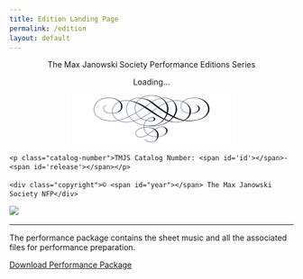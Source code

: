 ```yaml
---
title: Edition Landing Page
permalink: /edition
layout: default
---
```



<div class="edition-landing">
  <div class="cover-page">
    <center>
      <p id="head">The Max Janowski Society Performance Editions Series</p>
      <p id="title">Loading...</p>
      <p id="author"></p>
      <p id="edited"></p>
      <p id="blurb"></p>
      <img src="/images/pagebreak-300x87.png" alt="pagebreak" />
    </center>


    <p class="catalog-number">TMJS Catalog Number: <span id='id'></span>-<span id='release'></span></p>

    <div class="copyright">© <span id="year"></span> The Max Janowski Society NFP</div>
  </div>
  <div class="sheet-preview">
    <img id="sheetPreviewUrl" src="#" />
  </div>
</div>

---

The performance package contains the sheet music and all the associated files
for performance preparation.

<a id="zipFileUrl" href="#" target="_blank">Download Performance Package</a>

<script>
  window.onload = (e) => {
    id = new URL(location.href).searchParams.get('id')
    fetch('/assets/editions.json')
      .then ( res => res.json())
      .then ( res => {
        res.forEach( item => {
          if (parseInt(item['id']) === parseInt(id)) {
            Object.keys(item).forEach(k => {
              const v = item[k];
              if ( k == 'title' ) {
                document.title = v + ' | The Max Janowski Society';
              }
              if ( k == 'sheetPreviewId' ) {
                document.getElementById('sheetPreviewUrl').src = `//drive.google.com/uc?export=view&id=${v}`;

              }
              if ( k == 'zipFileId' ) {
                document.getElementById('zipFileUrl').href = `https://drive.google.com/file/d/${v}/view`;

              }
              n = document.getElementById(k);
              if (n) {
                n.innerHTML = v;
              }
            })
          }
        })

      })
    return true;
  }
</script>
